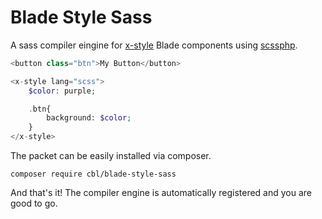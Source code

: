 # Blade Style Sass

A sass compiler eingine for [x-style](https://github.com/cbl/blade-style) Blade
components using [scssphp](https://github.com/scssphp/scssphp).

```php
<button class="btn">My Button</button>

<x-style lang="scss">
    $color: purple;

    .btn{
        background: $color;
    }
</x-style>
```

The packet can be easily installed via composer.

```shell
composer require cbl/blade-style-sass
```

And that's it! The compiler engine is automatically registered and you are good
to go.
